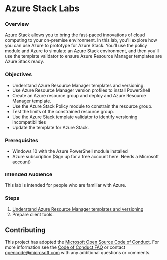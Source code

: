# Azure Stack Labs

### Overview

Azure Stack allows you to bring the fast-paced innovations of cloud computing to your on-premise environment. In this lab, you'll explore how you can use Azure to prototype for Azure Stack. You'll use the policy module and Azure to simulate an Azure Stack environment, and then you'll use the template validator to ensure Azure Resource Manager templates are Azure Stack ready.

### Objectives

- Understand Azure Resource Manager templates and versioning.
- Use Azure Resource Manager version profiles to install PowerShell
- Create an Azure resource group and deploy and Azure Resource Manager template.
- Use the Azure Stack Policy module to constrain the resource group.
- Test the limits of the constrained resource group.
- Use the Azure Stack template validator to identify versioning incompatibilities
- Update the template for Azure Stack.

### Prerequisites

- Windows 10 with the Azure PowerShell module installed
- Azure subscription (Sign up for a free account here. Needs a Microsoft account)

### Intended Audience

This lab is intended for people who are familiar with Azure.

### Steps

1. [Understand Azure Resource Manager templates and versioning](/Policy/README.md)
2. Prepare client tools.

## Contributing

This project has adopted the [Microsoft Open Source Code of Conduct](https://opensource.microsoft.com/codeofconduct/). For more information see the [Code of Conduct FAQ](https://opensource.microsoft.com/codeofconduct/faq/) or contact [opencode@microsoft.com](mailto:opencode@microsoft.com) with any additional questions or comments.
